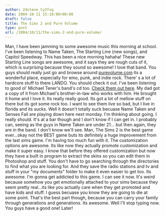 ```yaml
---
author: 2dsteve_ty3fxq
date: 2004-10-11 15:18:08+00:00
draft: false
title: The Sims 2 and Pure Volume
type: post
url: /2004/10/11/the-sims-2-and-pure-volume/
---
```


Man, I have been jamming to some awesome music this morning at school. I've been listening to Name Taken, The Starting Line (new songs), and Capitol Speedway. This has been a nice morning hahaha! These new Starting Line songs are awesome, and it says they are rough cuts of it, which is surprising because they sound so awesome! I love that band. You guys should really just go and browse around [purevolume.com](http://www.purevolume.com) its a wonderful place, especially for emo, punk, and indie rock. There' s a lot of hardcore stuff to there LANDO. You should check it out.
I've been listening to good ol' Michael Tener's band's cd too. [Check them out here](http://www.purevolume.com/everyothertuesday). My dad got a copy of it from Michael's brother-in-law who works with him. He brought it home and I love it. Its really really good. Its got a lot of mellow stuff on there but its got some rock too. I want to see them live so bad, but I live in florida and its sucks. Well it doesn't totally suck becuase Name Taken and Senses Fail are playing down here next monday. I'm thinking about going. I really should. It's at a bar though and I don't know if I can get in. I probably can, seeing as the guys in Name Taken are under 21... but then again, they are in the band. I don't know we'll see.
Man, The Sims 2 is the best game ever...okay not the BEST game buts its definitely a huge improvement from the last sims game. I'm having too much fun with it. The customization options are awesome. Its like now they actually promote customization and make it super easy. I know that before they offered customization but now they have a built in program to extract the skins so you can edit them in Photoshop and stuff. You don't have to go searching through the directories to find what you are looking for. And they save the radio stations and tv and stuff in your "my documents" folder to make it even easier to get too. Its awesome. I'm gonna get addicted to this game. I can see it now. It's weird because somehow you get emotionally attached to your sims because they seem pretty real...its like you actually care when they get promoted and have kids and stuff. I guess becuase you know they are going to die at some point. That's the best part though, because you can carry your family through generations and generations. Its awesome. Well I'll stop typing now. You guys have a good one! Later!

